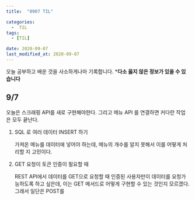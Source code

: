 ```yaml
---
title:  "0907 TIL" 

categories:
  -  TIL
tags:
  - [TIL]

date: 2020-09-07
last_modified_at: 2020-09-07
---
```


오늘 공부하고 배운 것을 사소하게나마 기록합니다. 
***다소 옳지 않은 정보가 있을 수 있습니다**

## 9/7

오늘은 스크래핑 API를 새로 구현해야한다. 그리고 메뉴 API 를 연결하면 커다란 작업은 모두 끝난다. 

1. SQL 로 여러 데이터 INSERT 하기
    
    가져온 메뉴를 데이터에 넣어야 하는데, 메뉴의 개수를 알지 못해서 이를 어떻게 처리할 지 고민이다. 
    
2. GET 요청이 토큰 인증이 필요할 때
    
    REST API에서 데이터를 GET으로 요청할 때 인증된 사용자만이 데이터를 요청가능하도록 하고 싶은데, 이는 GET 메서드로 어떻게 구현할 수 있는 것인지 모르겠다. 그래서 일단은 POST를